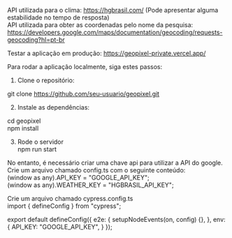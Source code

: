 API utilizada para o clima: https://hgbrasil.com/ (Pode apresentar alguma estabilidade no tempo de resposta)  
API utilizada para obter as coordenadas pelo nome da pesquisa: https://developers.google.com/maps/documentation/geocoding/requests-geocoding?hl=pt-br  

Testar a aplicação em produção: https://geopixel-private.vercel.app/  

Para rodar a aplicação localmente, siga estes passos:  

1. Clone o repositório:

git clone https://github.com/seu-usuario/geopixel.git  

2. Instale as dependências:

cd geopixel  
npm install  

3. Rode o servidor  
npm run start  


No entanto, é necessário criar uma chave api para utilizar a API do google.  
Crie um arquivo chamado config.ts com o seguinte conteúdo:  
(window as any).API_KEY = "GOOGLE_API_KEY";  
(window as any).WEATHER_KEY = "HGBRASIL_API_KEY";  

Crie um arquivo chamado cypress.config.ts  
import {
    defineConfig
} from "cypress";

export default defineConfig({
    e2e: {
        setupNodeEvents(on, config) {},
    },
    env: {
        API_KEY: "GOOGLE_API_KEY",
    }
});

